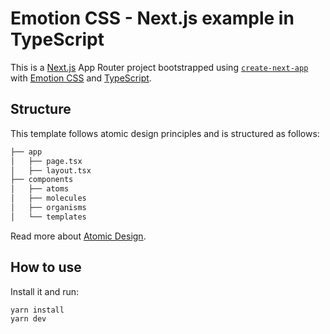 # Emotion CSS - Next.js example in TypeScript

This is a [Next.js](https://nextjs.org/) App Router project bootstrapped using [`create-next-app`](https://github.com/vercel/next.js/tree/canary/packages/create-next-app) with [Emotion CSS](https://emotion.sh/docs/introduction) and [TypeScript](https://www.typescriptlang.org/).

## Structure

This template follows atomic design principles and is structured as follows:

```bash
├── app
│   ├── page.tsx
│   ├── layout.tsx
├── components
│   ├── atoms
│   ├── molecules
│   ├── organisms
│   └── templates
```

Read more about [Atomic Design](https://bradfrost.com/blog/post/atomic-web-design/).

## How to use

Install it and run:

```bash
yarn install
yarn dev
```
